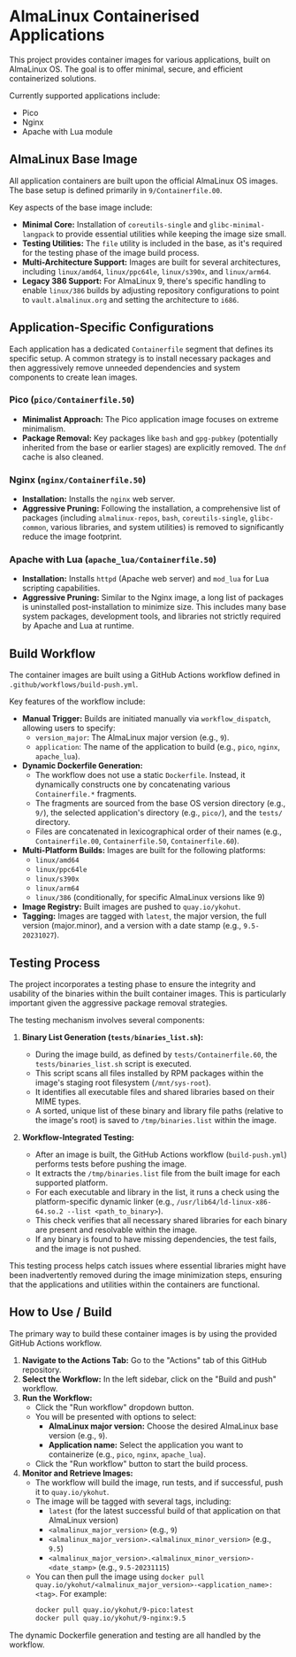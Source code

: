 # AlmaLinux Containerised Applications

This project provides container images for various applications, built on AlmaLinux OS. The goal is to offer minimal, secure, and efficient containerized solutions.

Currently supported applications include:
*   Pico
*   Nginx
*   Apache with Lua module

## AlmaLinux Base Image

All application containers are built upon the official AlmaLinux OS images. The base setup is defined primarily in `9/Containerfile.00`.

Key aspects of the base image include:

*   **Minimal Core:** Installation of `coreutils-single` and `glibc-minimal-langpack` to provide essential utilities while keeping the image size small.
*   **Testing Utilities:** The `file` utility is included in the base, as it's required for the testing phase of the image build process.
*   **Multi-Architecture Support:** Images are built for several architectures, including `linux/amd64`, `linux/ppc64le`, `linux/s390x`, and `linux/arm64`.
*   **Legacy 386 Support:** For AlmaLinux 9, there's specific handling to enable `linux/386` builds by adjusting repository configurations to point to `vault.almalinux.org` and setting the architecture to `i686`.

## Application-Specific Configurations

Each application has a dedicated `Containerfile` segment that defines its specific setup. A common strategy is to install necessary packages and then aggressively remove unneeded dependencies and system components to create lean images.

### Pico (`pico/Containerfile.50`)

*   **Minimalist Approach:** The Pico application image focuses on extreme minimalism.
*   **Package Removal:** Key packages like `bash` and `gpg-pubkey` (potentially inherited from the base or earlier stages) are explicitly removed. The `dnf` cache is also cleaned.

### Nginx (`nginx/Containerfile.50`)

*   **Installation:** Installs the `nginx` web server.
*   **Aggressive Pruning:** Following the installation, a comprehensive list of packages (including `almalinux-repos`, `bash`, `coreutils-single`, `glibc-common`, various libraries, and system utilities) is removed to significantly reduce the image footprint.

### Apache with Lua (`apache_lua/Containerfile.50`)

*   **Installation:** Installs `httpd` (Apache web server) and `mod_lua` for Lua scripting capabilities.
*   **Aggressive Pruning:** Similar to the Nginx image, a long list of packages is uninstalled post-installation to minimize size. This includes many base system packages, development tools, and libraries not strictly required by Apache and Lua at runtime.

## Build Workflow

The container images are built using a GitHub Actions workflow defined in `.github/workflows/build-push.yml`.

Key features of the workflow include:

*   **Manual Trigger:** Builds are initiated manually via `workflow_dispatch`, allowing users to specify:
    *   `version_major`: The AlmaLinux major version (e.g., `9`).
    *   `application`: The name of the application to build (e.g., `pico`, `nginx`, `apache_lua`).
*   **Dynamic Dockerfile Generation:**
    *   The workflow does not use a static `Dockerfile`. Instead, it dynamically constructs one by concatenating various `Containerfile.*` fragments.
    *   The fragments are sourced from the base OS version directory (e.g., `9/`), the selected application's directory (e.g., `pico/`), and the `tests/` directory.
    *   Files are concatenated in lexicographical order of their names (e.g., `Containerfile.00`, `Containerfile.50`, `Containerfile.60`).
*   **Multi-Platform Builds:** Images are built for the following platforms:
    *   `linux/amd64`
    *   `linux/ppc64le`
    *   `linux/s390x`
    *   `linux/arm64`
    *   `linux/386` (conditionally, for specific AlmaLinux versions like 9)
*   **Image Registry:** Built images are pushed to `quay.io/ykohut`.
*   **Tagging:** Images are tagged with `latest`, the major version, the full version (major.minor), and a version with a date stamp (e.g., `9.5-20231027`).

## Testing Process

The project incorporates a testing phase to ensure the integrity and usability of the binaries within the built container images. This is particularly important given the aggressive package removal strategies.

The testing mechanism involves several components:

1.  **Binary List Generation (`tests/binaries_list.sh`):**
    *   During the image build, as defined by `tests/Containerfile.60`, the `tests/binaries_list.sh` script is executed.
    *   This script scans all files installed by RPM packages within the image's staging root filesystem (`/mnt/sys-root`).
    *   It identifies all executable files and shared libraries based on their MIME types.
    *   A sorted, unique list of these binary and library file paths (relative to the image's root) is saved to `/tmp/binaries.list` within the image.

2.  **Workflow-Integrated Testing:**
    *   After an image is built, the GitHub Actions workflow (`build-push.yml`) performs tests before pushing the image.
    *   It extracts the `/tmp/binaries.list` file from the built image for each supported platform.
    *   For each executable and library in the list, it runs a check using the platform-specific dynamic linker (e.g., `/usr/lib64/ld-linux-x86-64.so.2 --list <path_to_binary>`).
    *   This check verifies that all necessary shared libraries for each binary are present and resolvable within the image.
    *   If any binary is found to have missing dependencies, the test fails, and the image is not pushed.

This testing process helps catch issues where essential libraries might have been inadvertently removed during the image minimization steps, ensuring that the applications and utilities within the containers are functional.

## How to Use / Build

The primary way to build these container images is by using the provided GitHub Actions workflow.

1.  **Navigate to the Actions Tab:** Go to the "Actions" tab of this GitHub repository.
2.  **Select the Workflow:** In the left sidebar, click on the "Build and push" workflow.
3.  **Run the Workflow:**
    *   Click the "Run workflow" dropdown button.
    *   You will be presented with options to select:
        *   **AlmaLinux major version:** Choose the desired AlmaLinux base version (e.g., `9`).
        *   **Application name:** Select the application you want to containerize (e.g., `pico`, `nginx`, `apache_lua`).
    *   Click the "Run workflow" button to start the build process.
4.  **Monitor and Retrieve Images:**
    *   The workflow will build the image, run tests, and if successful, push it to `quay.io/ykohut`.
    *   The image will be tagged with several tags, including:
        *   `latest` (for the latest successful build of that application on that AlmaLinux version)
        *   `<almalinux_major_version>` (e.g., `9`)
        *   `<almalinux_major_version>.<almalinux_minor_version>` (e.g., `9.5`)
        *   `<almalinux_major_version>.<almalinux_minor_version>-<date_stamp>` (e.g., `9.5-20231115`)
    *   You can then pull the image using `docker pull quay.io/ykohut/<almalinux_major_version>-<application_name>:<tag>`. For example:
        ```bash
        docker pull quay.io/ykohut/9-pico:latest
        docker pull quay.io/ykohut/9-nginx:9.5
        ```

The dynamic Dockerfile generation and testing are all handled by the workflow.
